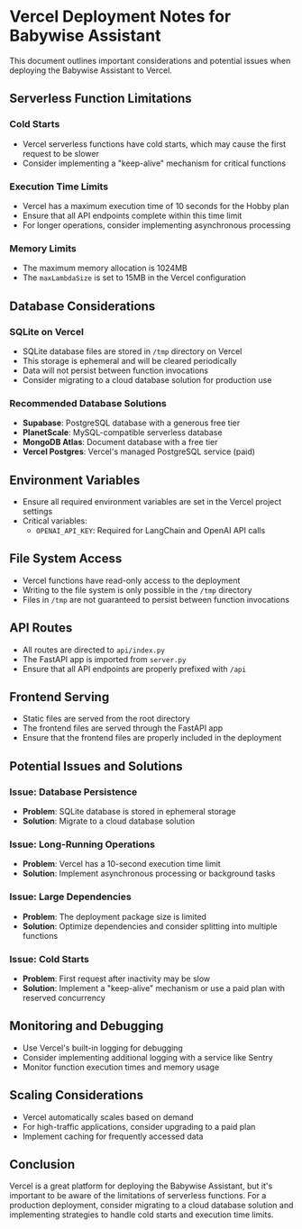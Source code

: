 # Vercel Deployment Notes for Babywise Assistant

This document outlines important considerations and potential issues when deploying the Babywise Assistant to Vercel.

## Serverless Function Limitations

### Cold Starts
- Vercel serverless functions have cold starts, which may cause the first request to be slower
- Consider implementing a "keep-alive" mechanism for critical functions

### Execution Time Limits
- Vercel has a maximum execution time of 10 seconds for the Hobby plan
- Ensure that all API endpoints complete within this time limit
- For longer operations, consider implementing asynchronous processing

### Memory Limits
- The maximum memory allocation is 1024MB
- The `maxLambdaSize` is set to 15MB in the Vercel configuration

## Database Considerations

### SQLite on Vercel
- SQLite database files are stored in `/tmp` directory on Vercel
- This storage is ephemeral and will be cleared periodically
- Data will not persist between function invocations
- Consider migrating to a cloud database solution for production use

### Recommended Database Solutions
- **Supabase**: PostgreSQL database with a generous free tier
- **PlanetScale**: MySQL-compatible serverless database
- **MongoDB Atlas**: Document database with a free tier
- **Vercel Postgres**: Vercel's managed PostgreSQL service (paid)

## Environment Variables

- Ensure all required environment variables are set in the Vercel project settings
- Critical variables:
  - `OPENAI_API_KEY`: Required for LangChain and OpenAI API calls

## File System Access

- Vercel functions have read-only access to the deployment
- Writing to the file system is only possible in the `/tmp` directory
- Files in `/tmp` are not guaranteed to persist between function invocations

## API Routes

- All routes are directed to `api/index.py`
- The FastAPI app is imported from `server.py`
- Ensure that all API endpoints are properly prefixed with `/api`

## Frontend Serving

- Static files are served from the root directory
- The frontend files are served through the FastAPI app
- Ensure that the frontend files are properly included in the deployment

## Potential Issues and Solutions

### Issue: Database Persistence
- **Problem**: SQLite database is stored in ephemeral storage
- **Solution**: Migrate to a cloud database solution

### Issue: Long-Running Operations
- **Problem**: Vercel has a 10-second execution time limit
- **Solution**: Implement asynchronous processing or background tasks

### Issue: Large Dependencies
- **Problem**: The deployment package size is limited
- **Solution**: Optimize dependencies and consider splitting into multiple functions

### Issue: Cold Starts
- **Problem**: First request after inactivity may be slow
- **Solution**: Implement a "keep-alive" mechanism or use a paid plan with reserved concurrency

## Monitoring and Debugging

- Use Vercel's built-in logging for debugging
- Consider implementing additional logging with a service like Sentry
- Monitor function execution times and memory usage

## Scaling Considerations

- Vercel automatically scales based on demand
- For high-traffic applications, consider upgrading to a paid plan
- Implement caching for frequently accessed data

## Conclusion

Vercel is a great platform for deploying the Babywise Assistant, but it's important to be aware of the limitations of serverless functions. For a production deployment, consider migrating to a cloud database solution and implementing strategies to handle cold starts and execution time limits. 